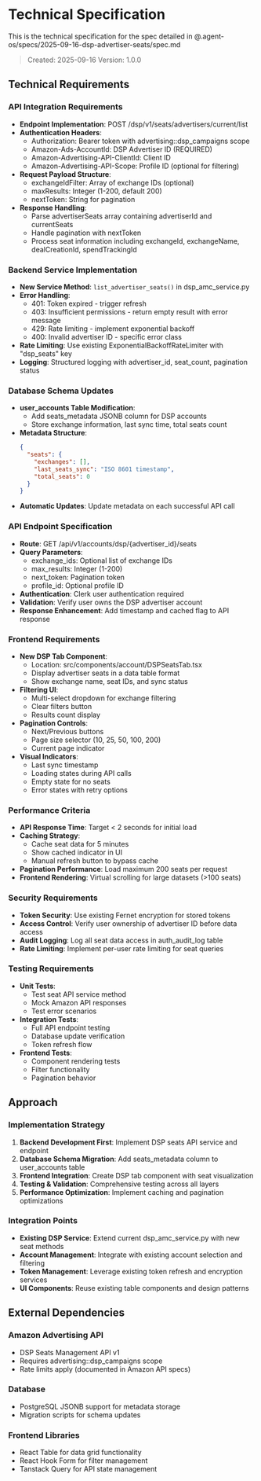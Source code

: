 # Technical Specification

This is the technical specification for the spec detailed in @.agent-os/specs/2025-09-16-dsp-advertiser-seats/spec.md

> Created: 2025-09-16
> Version: 1.0.0

## Technical Requirements

### API Integration Requirements

- **Endpoint Implementation**: POST /dsp/v1/seats/advertisers/current/list
- **Authentication Headers**:
  - Authorization: Bearer token with advertising::dsp_campaigns scope
  - Amazon-Ads-AccountId: DSP Advertiser ID (REQUIRED)
  - Amazon-Advertising-API-ClientId: Client ID
  - Amazon-Advertising-API-Scope: Profile ID (optional for filtering)
- **Request Payload Structure**:
  - exchangeIdFilter: Array of exchange IDs (optional)
  - maxResults: Integer (1-200, default 200)
  - nextToken: String for pagination
- **Response Handling**:
  - Parse advertiserSeats array containing advertiserId and currentSeats
  - Handle pagination with nextToken
  - Process seat information including exchangeId, exchangeName, dealCreationId, spendTrackingId

### Backend Service Implementation

- **New Service Method**: `list_advertiser_seats()` in dsp_amc_service.py
- **Error Handling**:
  - 401: Token expired - trigger refresh
  - 403: Insufficient permissions - return empty result with error message
  - 429: Rate limiting - implement exponential backoff
  - 400: Invalid advertiser ID - specific error class
- **Rate Limiting**: Use existing ExponentialBackoffRateLimiter with "dsp_seats" key
- **Logging**: Structured logging with advertiser_id, seat_count, pagination status

### Database Schema Updates

- **user_accounts Table Modification**:
  - Add seats_metadata JSONB column for DSP accounts
  - Store exchange information, last sync time, total seats count
- **Metadata Structure**:
  ```json
  {
    "seats": {
      "exchanges": [],
      "last_seats_sync": "ISO 8601 timestamp",
      "total_seats": 0
    }
  }
  ```
- **Automatic Updates**: Update metadata on each successful API call

### API Endpoint Specification

- **Route**: GET /api/v1/accounts/dsp/{advertiser_id}/seats
- **Query Parameters**:
  - exchange_ids: Optional list of exchange IDs
  - max_results: Integer (1-200)
  - next_token: Pagination token
  - profile_id: Optional profile ID
- **Authentication**: Clerk user authentication required
- **Validation**: Verify user owns the DSP advertiser account
- **Response Enhancement**: Add timestamp and cached flag to API response

### Frontend Requirements

- **New DSP Tab Component**:
  - Location: src/components/account/DSPSeatsTab.tsx
  - Display advertiser seats in a data table format
  - Show exchange name, seat IDs, and sync status
- **Filtering UI**:
  - Multi-select dropdown for exchange filtering
  - Clear filters button
  - Results count display
- **Pagination Controls**:
  - Next/Previous buttons
  - Page size selector (10, 25, 50, 100, 200)
  - Current page indicator
- **Visual Indicators**:
  - Last sync timestamp
  - Loading states during API calls
  - Empty state for no seats
  - Error states with retry options

### Performance Criteria

- **API Response Time**: Target < 2 seconds for initial load
- **Caching Strategy**:
  - Cache seat data for 5 minutes
  - Show cached indicator in UI
  - Manual refresh button to bypass cache
- **Pagination Performance**: Load maximum 200 seats per request
- **Frontend Rendering**: Virtual scrolling for large datasets (>100 seats)

### Security Requirements

- **Token Security**: Use existing Fernet encryption for stored tokens
- **Access Control**: Verify user ownership of advertiser ID before data access
- **Audit Logging**: Log all seat data access in auth_audit_log table
- **Rate Limiting**: Implement per-user rate limiting for seat queries

### Testing Requirements

- **Unit Tests**:
  - Test seat API service method
  - Mock Amazon API responses
  - Test error scenarios
- **Integration Tests**:
  - Full API endpoint testing
  - Database update verification
  - Token refresh flow
- **Frontend Tests**:
  - Component rendering tests
  - Filter functionality
  - Pagination behavior

## Approach

### Implementation Strategy

1. **Backend Development First**: Implement DSP seats API service and endpoint
2. **Database Schema Migration**: Add seats_metadata column to user_accounts table
3. **Frontend Integration**: Create DSP tab component with seat visualization
4. **Testing & Validation**: Comprehensive testing across all layers
5. **Performance Optimization**: Implement caching and pagination optimizations

### Integration Points

- **Existing DSP Service**: Extend current dsp_amc_service.py with new seat methods
- **Account Management**: Integrate with existing account selection and filtering
- **Token Management**: Leverage existing token refresh and encryption services
- **UI Components**: Reuse existing table components and design patterns

## External Dependencies

### Amazon Advertising API
- DSP Seats Management API v1
- Requires advertising::dsp_campaigns scope
- Rate limits apply (documented in Amazon API specs)

### Database
- PostgreSQL JSONB support for metadata storage
- Migration scripts for schema updates

### Frontend Libraries
- React Table for data grid functionality
- React Hook Form for filter management
- Tanstack Query for API state management